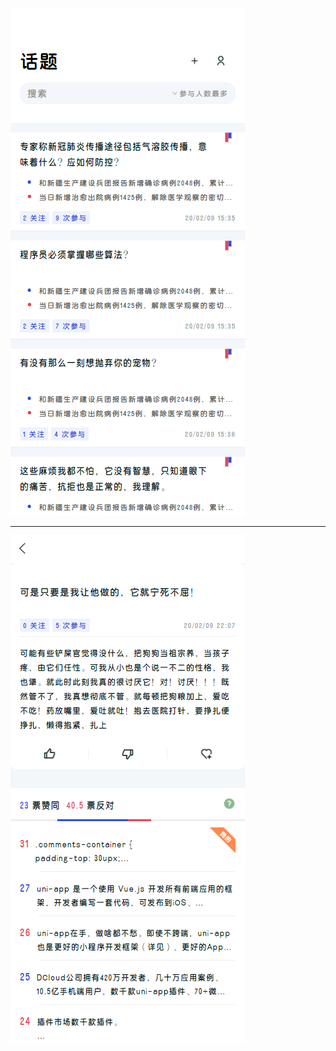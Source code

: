 ![](https://raw.githubusercontent.com/DuanJiaNing/Vote/master/other/main.png)
<hr>

![](https://raw.githubusercontent.com/DuanJiaNing/Vote/master/other/topic.png)
